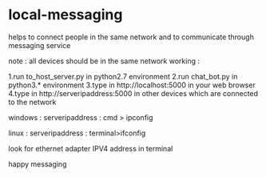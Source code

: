 # local-messaging
helps to connect people in the same network and to communicate through messaging service

note : all devices should be in the same network
working :

1.run to_host_server.py in python2.7 environment
2.run chat_bot.py in python3.* environment
3.type in http://localhost:5000 in your web browser
4.type in http://serveripaddress:5000 in other devices which are connected to the network

windows :
serveripaddress : cmd > ipconfig

linux : 
serveripaddress : terminal>ifconfig

look for ethernet adapter IPV4 address in terminal

happy messaging
